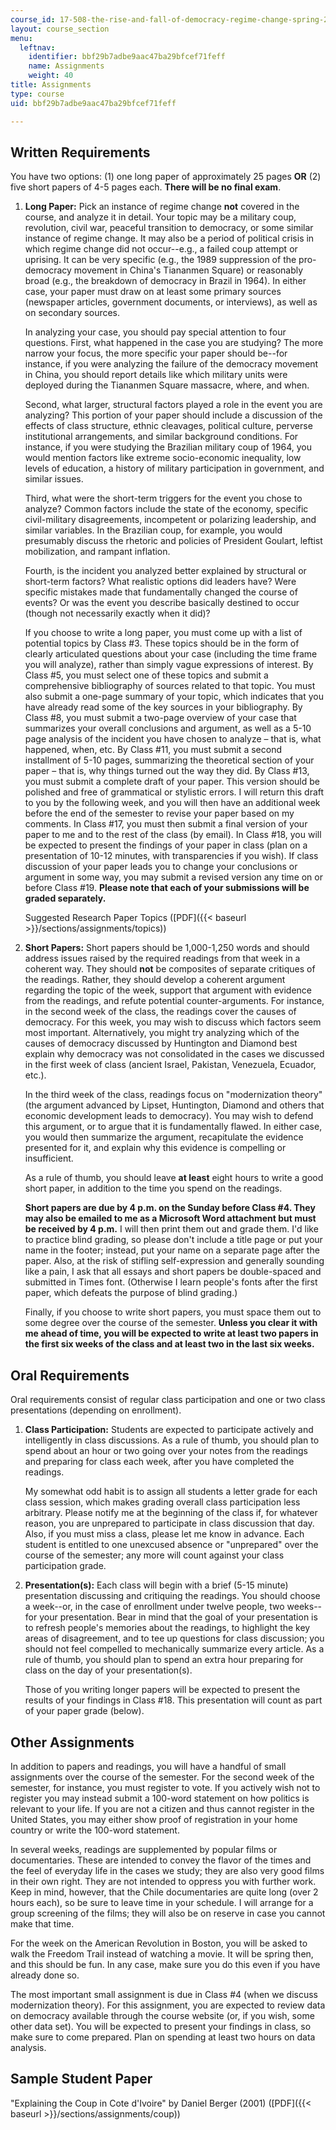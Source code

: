 ```yaml
---
course_id: 17-508-the-rise-and-fall-of-democracy-regime-change-spring-2002
layout: course_section
menu:
  leftnav:
    identifier: bbf29b7adbe9aac47ba29bfcef71feff
    name: Assignments
    weight: 40
title: Assignments
type: course
uid: bbf29b7adbe9aac47ba29bfcef71feff

---
```


Written Requirements
--------------------

You have two options: (1) one long paper of approximately 25 pages **OR** (2) five short papers of 4-5 pages each. **There will be no final exam**.

1.  **Long Paper:** Pick an instance of regime change **not** covered in the course, and analyze it in detail. Your topic may be a military coup, revolution, civil war, peaceful transition to democracy, or some similar instance of regime change. It may also be a period of political crisis in which regime change did not occur--e.g., a failed coup attempt or uprising. It can be very specific (e.g., the 1989 suppression of the pro-democracy movement in China's Tiananmen Square) or reasonably broad (e.g., the breakdown of democracy in Brazil in 1964). In either case, your paper must draw on at least some primary sources (newspaper articles, government documents, or interviews), as well as on secondary sources.
    
    In analyzing your case, you should pay special attention to four questions. First, what happened in the case you are studying? The more narrow your focus, the more specific your paper should be--for instance, if you were analyzing the failure of the democracy movement in China, you should report details like which military units were deployed during the Tiananmen Square massacre, where, and when.
    
    Second, what larger, structural factors played a role in the event you are analyzing? This portion of your paper should include a discussion of the effects of class structure, ethnic cleavages, political culture, perverse institutional arrangements, and similar background conditions. For instance, if you were studying the Brazilian military coup of 1964, you would mention factors like extreme socio-economic inequality, low levels of education, a history of military participation in government, and similar issues.
    
    Third, what were the short-term triggers for the event you chose to analyze? Common factors include the state of the economy, specific civil-military disagreements, incompetent or polarizing leadership, and similar variables. In the Brazilian coup, for example, you would presumably discuss the rhetoric and policies of President Goulart, leftist mobilization, and rampant inflation.
    
    Fourth, is the incident you analyzed better explained by structural or short-term factors? What realistic options did leaders have? Were specific mistakes made that fundamentally changed the course of events? Or was the event you describe basically destined to occur (though not necessarily exactly when it did)?
    
    If you choose to write a long paper, you must come up with a list of potential topics by Class #3. These topics should be in the form of clearly articulated questions about your case (including the time frame you will analyze), rather than simply vague expressions of interest. By Class #5, you must select one of these topics and submit a comprehensive bibliography of sources related to that topic. You must also submit a one-page summary of your topic, which indicates that you have already read some of the key sources in your bibliography. By Class #8, you must submit a two-page overview of your case that summarizes your overall conclusions and argument, as well as a 5-10 page analysis of the incident you have chosen to analyze – that is, what happened, when, etc. By Class #11, you must submit a second installment of 5-10 pages, summarizing the theoretical section of your paper – that is, why things turned out the way they did. By Class #13, you must submit a complete draft of your paper. This version should be polished and free of grammatical or stylistic errors. I will return this draft to you by the following week, and you will then have an additional week before the end of the semester to revise your paper based on my comments. In Class #17, you must then submit a final version of your paper to me and to the rest of the class (by email). In Class #18, you will be expected to present the findings of your paper in class (plan on a presentation of 10-12 minutes, with transparencies if you wish). If class discussion of your paper leads you to change your conclusions or argument in some way, you may submit a revised version any time on or before Class #19. **Please note that each of your submissions will be graded separately.**
    
    Suggested Research Paper Topics ([PDF]({{< baseurl >}}/sections/assignments/topics))
    
2.  **Short Papers:** Short papers should be 1,000-1,250 words and should address issues raised by the required readings from that week in a coherent way. They should **not** be composites of separate critiques of the readings. Rather, they should develop a coherent argument regarding the topic of the week, support that argument with evidence from the readings, and refute potential counter-arguments. For instance, in the second week of the class, the readings cover the causes of democracy. For this week, you may wish to discuss which factors seem most important. Alternatively, you might try analyzing which of the causes of democracy discussed by Huntington and Diamond best explain why democracy was not consolidated in the cases we discussed in the first week of class (ancient Israel, Pakistan, Venezuela, Ecuador, etc.).
    
    In the third week of the class, readings focus on "modernization theory" (the argument advanced by Lipset, Huntington, Diamond and others that economic development leads to democracy). You may wish to defend this argument, or to argue that it is fundamentally flawed. In either case, you would then summarize the argument, recapitulate the evidence presented for it, and explain why this evidence is compelling or insufficient.
    
    As a rule of thumb, you should leave **at least** eight hours to write a good short paper, in addition to the time you spend on the readings.
    
    **Short papers are due by 4 p.m. on the Sunday before Class #4. They may also be emailed to me as a Microsoft Word attachment but must be received by 4 p.m.** I will then print them out and grade them. I'd like to practice blind grading, so please don't include a title page or put your name in the footer; instead, put your name on a separate page after the paper. Also, at the risk of stifling self-expression and generally sounding like a pain, I ask that all essays and short papers be double-spaced and submitted in Times font. (Otherwise I learn people's fonts after the first paper, which defeats the purpose of blind grading.)
    
    Finally, if you choose to write short papers, you must space them out to some degree over the course of the semester. **Unless you clear it with me ahead of time, you will be expected to write at least two papers in the first six weeks of the class and at least two in the last six weeks.**
    

Oral Requirements
-----------------

Oral requirements consist of regular class participation and one or two class presentations (depending on enrollment).

1.  **Class Participation:** Students are expected to participate actively and intelligently in class discussions. As a rule of thumb, you should plan to spend about an hour or two going over your notes from the readings and preparing for class each week, after you have completed the readings.
    
    My somewhat odd habit is to assign all students a letter grade for each class session, which makes grading overall class participation less arbitrary. Please notify me at the beginning of the class if, for whatever reason, you are unprepared to participate in class discussion that day. Also, if you must miss a class, please let me know in advance. Each student is entitled to one unexcused absence or "unprepared" over the course of the semester; any more will count against your class participation grade.
    
2.  **Presentation(s):** Each class will begin with a brief (5-15 minute) presentation discussing and critiquing the readings. You should choose a week--or, in the case of enrollment under twelve people, two weeks--for your presentation. Bear in mind that the goal of your presentation is to refresh people's memories about the readings, to highlight the key areas of disagreement, and to tee up questions for class discussion; you should not feel compelled to mechanically summarize every article. As a rule of thumb, you should plan to spend an extra hour preparing for class on the day of your presentation(s).
    
    Those of you writing longer papers will be expected to present the results of your findings in Class #18. This presentation will count as part of your paper grade (below).
    

Other Assignments
-----------------

In addition to papers and readings, you will have a handful of small assignments over the course of the semester. For the second week of the semester, for instance, you must register to vote. If you actively wish not to register you may instead submit a 100-word statement on how politics is relevant to your life. If you are not a citizen and thus cannot register in the United States, you may either show proof of registration in your home country or write the 100-word statement.

In several weeks, readings are supplemented by popular films or documentaries. These are intended to convey the flavor of the times and the feel of everyday life in the cases we study; they are also very good films in their own right. They are not intended to oppress you with further work. Keep in mind, however, that the Chile documentaries are quite long (over 2 hours each), so be sure to leave time in your schedule. I will arrange for a group screening of the films; they will also be on reserve in case you cannot make that time.

For the week on the American Revolution in Boston, you will be asked to walk the Freedom Trail instead of watching a movie. It will be spring then, and this should be fun. In any case, make sure you do this even if you have already done so.

The most important small assignment is due in Class #4 (when we discuss modernization theory). For this assignment, you are expected to review data on democracy available through the course website (or, if you wish, some other data set). You will be expected to present your findings in class, so make sure to come prepared. Plan on spending at least two hours on data analysis.

Sample Student Paper
--------------------

"Explaining the Coup in Cote d'Ivoire" by Daniel Berger (2001) ([PDF]({{< baseurl >}}/sections/assignments/coup))